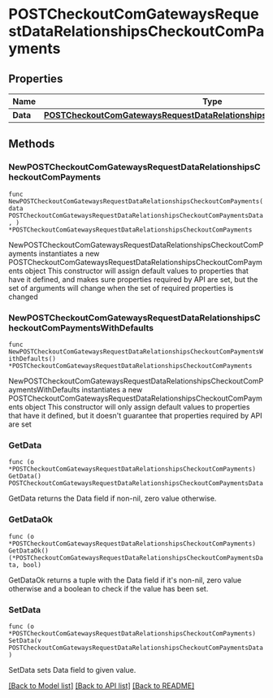# POSTCheckoutComGatewaysRequestDataRelationshipsCheckoutComPayments

## Properties

Name | Type | Description | Notes
------------ | ------------- | ------------- | -------------
**Data** | [**POSTCheckoutComGatewaysRequestDataRelationshipsCheckoutComPaymentsData**](POSTCheckoutComGatewaysRequestDataRelationshipsCheckoutComPaymentsData.md) |  | 

## Methods

### NewPOSTCheckoutComGatewaysRequestDataRelationshipsCheckoutComPayments

`func NewPOSTCheckoutComGatewaysRequestDataRelationshipsCheckoutComPayments(data POSTCheckoutComGatewaysRequestDataRelationshipsCheckoutComPaymentsData, ) *POSTCheckoutComGatewaysRequestDataRelationshipsCheckoutComPayments`

NewPOSTCheckoutComGatewaysRequestDataRelationshipsCheckoutComPayments instantiates a new POSTCheckoutComGatewaysRequestDataRelationshipsCheckoutComPayments object
This constructor will assign default values to properties that have it defined,
and makes sure properties required by API are set, but the set of arguments
will change when the set of required properties is changed

### NewPOSTCheckoutComGatewaysRequestDataRelationshipsCheckoutComPaymentsWithDefaults

`func NewPOSTCheckoutComGatewaysRequestDataRelationshipsCheckoutComPaymentsWithDefaults() *POSTCheckoutComGatewaysRequestDataRelationshipsCheckoutComPayments`

NewPOSTCheckoutComGatewaysRequestDataRelationshipsCheckoutComPaymentsWithDefaults instantiates a new POSTCheckoutComGatewaysRequestDataRelationshipsCheckoutComPayments object
This constructor will only assign default values to properties that have it defined,
but it doesn't guarantee that properties required by API are set

### GetData

`func (o *POSTCheckoutComGatewaysRequestDataRelationshipsCheckoutComPayments) GetData() POSTCheckoutComGatewaysRequestDataRelationshipsCheckoutComPaymentsData`

GetData returns the Data field if non-nil, zero value otherwise.

### GetDataOk

`func (o *POSTCheckoutComGatewaysRequestDataRelationshipsCheckoutComPayments) GetDataOk() (*POSTCheckoutComGatewaysRequestDataRelationshipsCheckoutComPaymentsData, bool)`

GetDataOk returns a tuple with the Data field if it's non-nil, zero value otherwise
and a boolean to check if the value has been set.

### SetData

`func (o *POSTCheckoutComGatewaysRequestDataRelationshipsCheckoutComPayments) SetData(v POSTCheckoutComGatewaysRequestDataRelationshipsCheckoutComPaymentsData)`

SetData sets Data field to given value.



[[Back to Model list]](../README.md#documentation-for-models) [[Back to API list]](../README.md#documentation-for-api-endpoints) [[Back to README]](../README.md)


